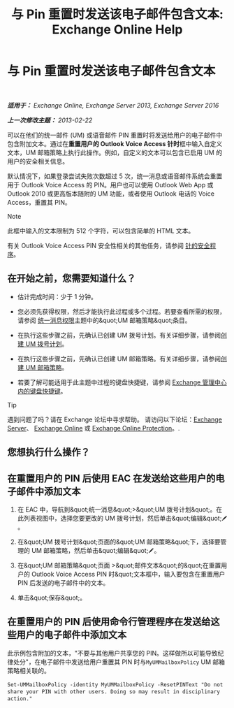 ﻿---
title: '与 Pin 重置时发送该电子邮件包含文本: Exchange Online Help'
TOCTitle: 与 Pin 重置时发送该电子邮件包含文本
ms:assetid: f7a4d775-a588-412f-ac2c-11ab1a5c67eb
ms:mtpsurl: https://technet.microsoft.com/zh-cn/library/Bb201750(v=EXCHG.150)
ms:contentKeyID: 51408295
ms.date: 05/23/2018
mtps_version: v=EXCHG.150
ms.translationtype: MT
---

# 与 Pin 重置时发送该电子邮件包含文本

 

_**适用于：** Exchange Online, Exchange Server 2013, Exchange Server 2016_

_**上一次修改主题：** 2013-02-22_

可以在他们的统一邮件 (UM) 或语音邮件 PIN 重置时将发送给用户的电子邮件中包含附加文本。通过在**重置用户的 Outlook Voice Access 针时**框中输入自定义文本，UM 邮箱策略上执行此操作。例如，自定义的文本可以包含已启用 UM 的用户的安全相关信息。

默认情况下，如果登录尝试失败次数超过 5 次，统一消息或语音邮件系统会重置用于 Outlook Voice Access 的 PIN。用户也可以使用 Outlook Web App 或 Outlook 2010 或更高版本随附的 UM 功能，或者使用 Outlook 电话的 Voice Access，重置其 PIN。

> [!NOTE]  
> 此框中输入的文本限制为 512 个字符，可以包含简单的 HTML 文本。


有关 Outlook Voice Access PIN 安全性相关的其他任务，请参阅 [针的安全程序](pin-security-procedures-exchange-2013-help.md)。

## 在开始之前，您需要知道什么？

  - 估计完成时间：少于 1 分钟。

  - 您必须先获得权限，然后才能执行此过程或多个过程。若要查看所需的权限，请参阅 [统一消息权限](unified-messaging-permissions-exchange-2013-help.md)主题中的\&quot;UM 邮箱策略\&quot;条目。

  - 在执行这些步骤之前，先确认已创建 UM 拨号计划。有关详细步骤，请参阅[创建 UM 拨号计划](create-a-um-dial-plan-exchange-2013-help.md)。

  - 在执行这些步骤之前，先确认已创建 UM 邮箱策略。有关详细步骤，请参阅[创建 UM 邮箱策略](create-a-um-mailbox-policy-exchange-2013-help.md)。

  - 若要了解可能适用于此主题中过程的键盘快捷键，请参阅 [Exchange 管理中心内的键盘快捷键](keyboard-shortcuts-in-the-exchange-admin-center-exchange-online-protection-help.md)。

> [!TIP]  
> 遇到问题了吗？请在 Exchange 论坛中寻求帮助。 请访问以下论坛：<a href="https://go.microsoft.com/fwlink/p/?linkid=60612">Exchange Server</a>、 <a href="https://go.microsoft.com/fwlink/p/?linkid=267542">Exchange Online</a> 或 <a href="https://go.microsoft.com/fwlink/p/?linkid=285351">Exchange Online Protection</a>。.


## 您想执行什么操作？

## 在重置用户的 PIN 后使用 EAC 在发送给这些用户的电子邮件中添加文本

1.  在 EAC 中，导航到\&quot;统一消息\&quot;\>\&quot;UM 拨号计划\&quot;。在此列表视图中，选择您要更改的 UM 拨号计划，然后单击\&quot;编辑\&quot;![编辑图标](images/Bb124582.6f53ccb2-1f13-4c02-bea0-30690e6ea71d(EXCHG.150).gif "编辑图标")。

2.  在\&quot;UM 拨号计划\&quot;页面的\&quot;UM 邮箱策略\&quot;下，选择要管理的 UM 邮箱策略，然后单击\&quot;编辑\&quot;![编辑图标](images/Bb124582.6f53ccb2-1f13-4c02-bea0-30690e6ea71d(EXCHG.150).gif "编辑图标")。

3.  在\&quot;UM 邮箱策略\&quot;页面 \>\&quot;邮件文本\&quot;的\&quot;在重置用户的 Outlook Voice Access PIN 时\&quot;文本框中，输入要包含在重置用户 PIN 后发送的电子邮件中的文本。

4.  单击\&quot;保存\&quot;。

## 在重置用户的 PIN 后使用命令行管理程序在发送给这些用户的电子邮件中添加文本

此示例包含附加的文本，"不要与其他用户共享您的 PIN。这样做所以可能导致纪律处分"，在电子邮件中发送给用户重置其 PIN 时与`MyUMMailboxPolicy` UM 邮箱策略相关联的。

    Set-UMMailboxPolicy -identity MyUMMailboxPolicy -ResetPINText "Do not share your PIN with other users. Doing so may result in disciplinary action."

